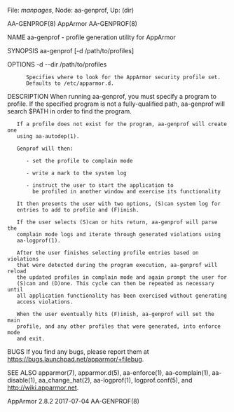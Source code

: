 File: *manpages*,  Node: aa-genprof,  Up: (dir)

AA-GENPROF(8)                      AppArmor                      AA-GENPROF(8)



NAME
       aa-genprof - profile generation utility for AppArmor

SYNOPSIS
       aa-genprof <executable> [-d /path/to/profiles]

OPTIONS
       -d --dir /path/to/profiles

          Specifies where to look for the AppArmor security profile set.
          Defaults to /etc/apparmor.d.

DESCRIPTION
       When running aa-genprof, you must specify a program to profile.  If the
       specified program is not a fully-qualified path, aa-genprof will search
       $PATH in order to find the program.

       If a profile does not exist for the program, aa-genprof will create one
       using aa-autodep(1).

       Genprof will then:

          - set the profile to complain mode

          - write a mark to the system log

          - instruct the user to start the application to
            be profiled in another window and exercise its functionality

       It then presents the user with two options, (S)can system log for
       entries to add to profile and (F)inish.

       If the user selects (S)can or hits return, aa-genprof will parse the
       complain mode logs and iterate through generated violations using
       aa-logprof(1).

       After the user finishes selecting profile entries based on violations
       that were detected during the program execution, aa-genprof will reload
       the updated profiles in complain mode and again prompt the user for
       (S)can and (D)one. This cycle can then be repeated as necessary until
       all application functionality has been exercised without generating
       access violations.

       When the user eventually hits (F)inish, aa-genprof will set the main
       profile, and any other profiles that were generated, into enforce mode
       and exit.

BUGS
       If you find any bugs, please report them at
       <https://bugs.launchpad.net/apparmor/+filebug>.

SEE ALSO
       apparmor(7), apparmor.d(5), aa-enforce(1), aa-complain(1),
       aa-disable(1), aa_change_hat(2), aa-logprof(1), logprof.conf(5), and
       <http://wiki.apparmor.net>.



AppArmor 2.8.2                    2017-07-04                     AA-GENPROF(8)
